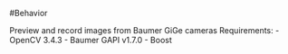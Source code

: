 #Behavior

Preview and record images from Baumer GiGe cameras
Requirements:
	- OpenCV 3.4.3
	- Baumer GAPI v1.7.0
	- Boost
